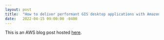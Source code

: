 ```yaml
---
layout: post
title:  "How to deliver performant GIS desktop applications with Amazon AppStream 2.0"
date:   2022-04-15 09:00:00 -0400
---
```

This is an AWS blog post hosted [here](https://aws.amazon.com/blogs/publicsector/how-to-deliver-performant-gis-desktop-applications-amazon-appstream-2-0/). 